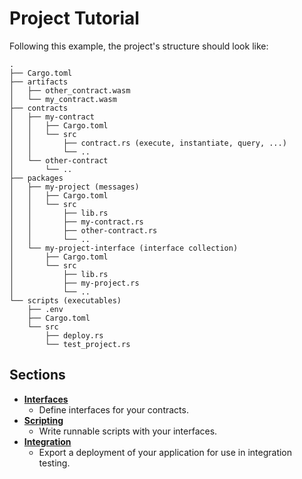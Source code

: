 # Project Tutorial

Following this example, the project's structure should look like:

```path
.
├── Cargo.toml
├── artifacts
│   ├── other_contract.wasm
│   └── my_contract.wasm
├── contracts
│   ├── my-contract
│   │   ├── Cargo.toml
│   │   └── src
│   │       ├── contract.rs (execute, instantiate, query, ...)
│   │       └── ..
│   └── other-contract
│       └── ..
├── packages
│   ├── my-project (messages)
│   │   ├── Cargo.toml
│   │   └── src
│   │       ├── lib.rs
│   │       ├── my-contract.rs
│   │       ├── other-contract.rs
│   │       └── ..
│   └── my-project-interface (interface collection)
│       ├── Cargo.toml
│       └── src
│           ├── lib.rs
│           ├── my-project.rs
│           └── ..
└── scripts (executables)
    ├── .env
    ├── Cargo.toml
    └── src
        ├── deploy.rs
        └── test_project.rs
```

## Sections

- **[Interfaces](./interfaces.md)**
  - Define interfaces for your contracts.
- **[Scripting](./scripting.md)**
  - Write runnable scripts with your interfaces.
- **[Integration](./integration.md)**
  - Export a deployment of your application for use in integration testing.
